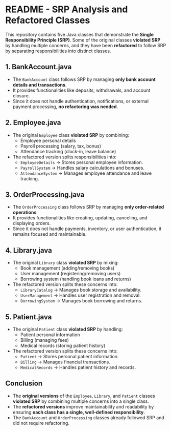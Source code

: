 # **README - SRP Analysis and Refactored Classes**

This repository contains five Java classes that demonstrate the **Single Responsibility Principle (SRP)**. Some of the original classes **violated SRP** by handling multiple concerns, and they have been **refactored** to follow SRP by separating responsibilities into distinct classes.

## **1. BankAccount.java**
- The `BankAccount` class follows SRP by managing **only bank account details and transactions**.
- It provides functionalities like deposits, withdrawals, and account closure.
- Since it does not handle authentication, notifications, or external payment processing, **no refactoring was needed**.

## **2. Employee.java**
- The original `Employee` class **violated SRP** by combining:
  - Employee personal details
  - Payroll processing (salary, tax, bonus)
  - Attendance tracking (clock-in, leave balance)
- The refactored version splits responsibilities into:
  - `EmployeeDetails` → Stores personal employee information.
  - `PayrollSystem` → Handles salary calculations and bonuses.
  - `AttendanceSystem` → Manages employee attendance and leave tracking.

## **3. OrderProcessing.java**
- The `OrderProcessing` class follows SRP by managing **only order-related operations**.
- It provides functionalities like creating, updating, canceling, and displaying orders.
- Since it does not handle payments, inventory, or user authentication, it remains focused and maintainable.

## **4. Library.java**
- The original `Library` class **violated SRP** by mixing:
  - Book management (adding/removing books)
  - User management (registering/removing users)
  - Borrowing system (handling book loans and returns)
- The refactored version splits these concerns into:
  - `LibraryCatalog` → Manages book storage and availability.
  - `UserManagement` → Handles user registration and removal.
  - `BorrowingSystem` → Manages book borrowing and returns.

## **5. Patient.java**
- The original `Patient` class **violated SRP** by handling:
  - Patient personal information
  - Billing (managing fees)
  - Medical records (storing patient history)
- The refactored version splits these concerns into:
  - `Patient` → Stores personal patient information.
  - `Billing` → Manages financial transactions.
  - `MedicalRecords` → Handles patient history and records.

## **Conclusion**
- The **original versions** of the `Employee`, `Library`, and `Patient` classes **violated SRP** by combining multiple concerns into a single class.
- The **refactored versions** improve maintainability and readability by ensuring **each class has a single, well-defined responsibility**.
- The `BankAccount` and `OrderProcessing` classes already followed SRP and did not require refactoring.
